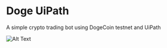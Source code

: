 # Doge UiPath

A simple crypto trading bot using DogeCoin testnet and UiPath

![Alt Text](https://github.com/mtclinton/doge-uipath/raw/main/uipath.gif)
